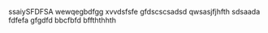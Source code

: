 ssaiySFDFSA
wewqegbdfgg
xvvdsfsfe
gfdscscsadsd
qwsasjfjhfth
sdsaada
fdfefa
gfgdfd
bbcfbfd
bffththhth
